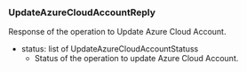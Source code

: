 ### UpdateAzureCloudAccountReply
Response of the operation to Update Azure Cloud Account.

- status: list of UpdateAzureCloudAccountStatuss
  - Status of the operation to update Azure Cloud Account.
